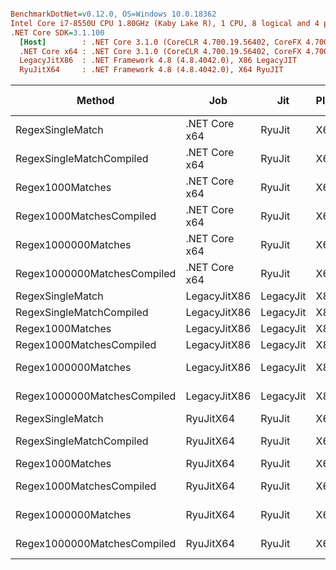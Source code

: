 ``` ini

BenchmarkDotNet=v0.12.0, OS=Windows 10.0.18362
Intel Core i7-8550U CPU 1.80GHz (Kaby Lake R), 1 CPU, 8 logical and 4 physical cores
.NET Core SDK=3.1.100
  [Host]        : .NET Core 3.1.0 (CoreCLR 4.700.19.56402, CoreFX 4.700.19.56404), X64 RyuJIT
  .NET Core x64 : .NET Core 3.1.0 (CoreCLR 4.700.19.56402, CoreFX 4.700.19.56404), X64 RyuJIT
  LegacyJitX86  : .NET Framework 4.8 (4.8.4042.0), X86 LegacyJIT
  RyuJitX64     : .NET Framework 4.8 (4.8.4042.0), X64 RyuJIT


```
|                      Method |           Job |       Jit | Platform |     Toolchain |           Mean |         Error |        StdDev |         Median |      Gen 0 |  Gen 1 | Gen 2 |    Allocated |
|---------------------------- |-------------- |---------- |--------- |-------------- |---------------:|--------------:|--------------:|---------------:|-----------:|-------:|------:|-------------:|
|            RegexSingleMatch | .NET Core x64 |    RyuJit |      X64 | .NET Core x64 |       1.806 us |     0.0344 us |     0.0396 us |       1.799 us |     0.7629 |      - |     - |      3.12 KB |
|    RegexSingleMatchCompiled | .NET Core x64 |    RyuJit |      X64 | .NET Core x64 |   1,133.686 us |     7.7368 us |     6.4606 us |   1,133.206 us |     1.9531 |      - |     - |     12.69 KB |
|            Regex1000Matches | .NET Core x64 |    RyuJit |      X64 | .NET Core x64 |     172.615 us |     3.4378 us |     4.4701 us |     171.854 us |    50.2930 |      - |     - |    206.04 KB |
|    Regex1000MatchesCompiled | .NET Core x64 |    RyuJit |      X64 | .NET Core x64 |   1,340.936 us |     9.9735 us |     8.8412 us |   1,342.594 us |    52.7344 | 1.9531 |     - |    215.63 KB |
|         Regex1000000Matches | .NET Core x64 |    RyuJit |      X64 | .NET Core x64 | 162,271.220 us | 3,206.7578 us | 3,938.1866 us | 159,861.975 us | 49500.0000 |      - |     - | 203127.91 KB |
| Regex1000000MatchesCompiled | .NET Core x64 |    RyuJit |      X64 | .NET Core x64 | 136,722.067 us | 2,073.6865 us | 1,939.7276 us | 136,142.750 us | 49500.0000 |      - |     - | 203137.72 KB |
|            RegexSingleMatch |  LegacyJitX86 | LegacyJit |      X86 |         net48 |       2.173 us |     0.0105 us |     0.0093 us |       2.175 us |     0.7172 |      - |     - |      2.94 KB |
|    RegexSingleMatchCompiled |  LegacyJitX86 | LegacyJit |      X86 |         net48 |     610.704 us |     3.6475 us |     3.2334 us |     611.085 us |     1.9531 | 0.9766 |     - |      9.41 KB |
|            Regex1000Matches |  LegacyJitX86 | LegacyJit |      X86 |         net48 |     202.838 us |     3.7654 us |     3.8668 us |     203.856 us |    30.2734 |      - |     - |    124.09 KB |
|    Regex1000MatchesCompiled |  LegacyJitX86 | LegacyJit |      X86 |         net48 |     774.141 us |     3.3989 us |     3.0130 us |     774.722 us |    31.2500 | 0.9766 |     - |    130.78 KB |
|         Regex1000000Matches |  LegacyJitX86 | LegacyJit |      X86 |         net48 | 200,457.185 us | 3,861.2395 us | 3,792.2535 us | 201,898.683 us | 29333.3333 |      - |     - | 121276.94 KB |
| Regex1000000MatchesCompiled |  LegacyJitX86 | LegacyJit |      X86 |         net48 | 161,791.087 us | 3,133.9057 us | 3,483.3279 us | 160,274.675 us | 29500.0000 |      - |     - | 121282.28 KB |
|            RegexSingleMatch |     RyuJitX64 |    RyuJit |      X64 |         net48 |       2.066 us |     0.0397 us |     0.0389 us |       2.052 us |     1.1139 |      - |     - |      4.57 KB |
|    RegexSingleMatchCompiled |     RyuJitX64 |    RyuJit |      X64 |         net48 |   1,145.214 us |    13.8008 us |    12.9093 us |   1,146.898 us |     1.9531 |      - |     - |     14.37 KB |
|            Regex1000Matches |     RyuJitX64 |    RyuJit |      X64 |         net48 |     193.369 us |     3.7252 us |     4.9730 us |     194.446 us |    50.7813 |      - |     - |    208.09 KB |
|    Regex1000MatchesCompiled |     RyuJitX64 |    RyuJit |      X64 |         net48 |   1,322.872 us |     9.5502 us |     7.9748 us |   1,321.787 us |    52.7344 | 1.9531 |     - |    218.27 KB |
|         Regex1000000Matches |     RyuJitX64 |    RyuJit |      X64 |         net48 | 187,093.884 us | 3,222.4216 us | 3,014.2552 us | 186,185.467 us | 49666.6667 |      - |     - | 203728.15 KB |
| Regex1000000MatchesCompiled |     RyuJitX64 |    RyuJit |      X64 |         net48 | 138,939.505 us | 2,122.0352 us | 1,984.9531 us | 138,012.050 us | 49500.0000 |      - |     - | 203738.75 KB |
